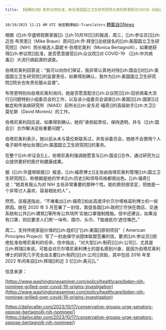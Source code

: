 ```yaml
---
title: 【秘翻在线】若参议院批准，新任美国国立卫生研究院院长真的愿意配合COVID-19起源调查吗？
---
```

`10/19/2023 11:21 AM UTC 秘密翻譯組G-Translators` [轉載自GNews](https://gnews.org/articles/1854596)

根据《[[zh:华盛顿观察家报]]》[[zh:10月18日]]的报道，周三，[[zh:参议员]][[zh:迈克·布劳恩]]（Mike Braun）质问[[zh:乔·拜登]]总统提名的[[zh:美国国立卫生研究院]]（NIH）院长候选人莫妮卡·伯塔尼奥利（Monica Bertagnolli），如果她获得[[zh:参议院]]批准，是否愿意接受[[zh:众议院]]对 COVID-19 （[[zh:中共病毒]]）大流行病起源的调查。

伯塔尼奥利回答说：“我可以向你们保证，我非常认真地对待[[zh:国会]]对[[zh:美国国立卫生研究院]]的监督责任，如果得到确认，我作为[[zh:美国国立卫生研究院]]院长也有责任服从监督”。

布劳恩特别向伯塔尼奥利询问，她是否愿意配合[[zh:众议院]][[zh:冠状病毒大流行]]问题特别小组委员会的工作，以及该小组委员会调查[[zh:美国]][[zh:国家]]过敏症和传染病研究所（NIAID）前所长[[zh:安东尼·福奇]]的高级助手[[zh:大卫]]·莫伦斯（David Morens）的工作。

伯塔尼奥利回应说，如果得到确认，她将“承担起责任，保持透明，并与（[[zh:国会]]）合作解决这些重要问题”。

伯塔尼奥利表示，她以前从未与莫伦斯联系过，并告诉委员会，她绝不会使用个人电子邮件地址处理[[zh:美国国立卫生研究院]]的事务。

在整个[[zh:听证会]]上，伯塔尼奥利强调她愿意与[[zh:国会]]合作，通过研究为公众提供更好的医疗和健康成果。

据《[[zh:华盛顿邮报]]》报道，[[zh:福奇博士]]主张由伯塔尼奥利管理[[zh:国立卫生研究院]]，称根据是她的学术[[zh:历史]]和领导风格都很出色。[[zh:福奇]]说：“她具有我认为对 NIH 主任非常重要的那种个性。她的原则很坚定，但她是一个非常讨人喜欢、容易相处的人” 。

然而，该报道指出，“不难看出[[zh:福奇]]如此高度评价贝尔塔格诺利博士的一些原因。她在 2020 年 5 月签署了一封信，敦促各国[[zh:政府]]‘尽快在商店、交通系统和公共[[zh:建筑]]等所有公共场所’实施口罩强制措施。信中还建议，如果没有口罩，则应要求人们用‘一块布、围巾、头巾、T恤或纸巾’遮住嘴巴。”

周二，支持传统家庭价值的[[zh:组织]]“[[zh:美国]]原则项目”（ American Principles Project）写了一封由保守派团体联盟签署的信，要求[[zh:参议员]]拒绝批准伯塔尼奥利的任命，信中指出，“对大型[[zh:制药]][[zh:公司]]，尤其是[[zh:辉瑞]]来说，可能会对贝尔塔尼奥利博士的提名感到兴奋，是因为伯塔尼奥利博士的研究几乎完全由主要[[zh:制药]][[zh:公司]]资助，其中包括 2016 年至 2022 年间来自[[zh:辉瑞]]的近 3 亿[[zh:美元]]。”

信息来源：

[https://www.washingtonexaminer.com/policy/healthcare/biden-nih-nominee-grilled-over-covid-19-origins-investigation](https://www.washingtonexaminer.com/policy/healthcare/biden-nih-nominee-grilled-over-covid-19-origins-investigation)

[https://dailycaller.com/2023/10/17/conservative-groups-urge-senators-oppose-bertagnolli-nih-nominee/](https://dailycaller.com/2023/10/17/conservative-groups-urge-senators-oppose-bertagnolli-nih-nominee/)
